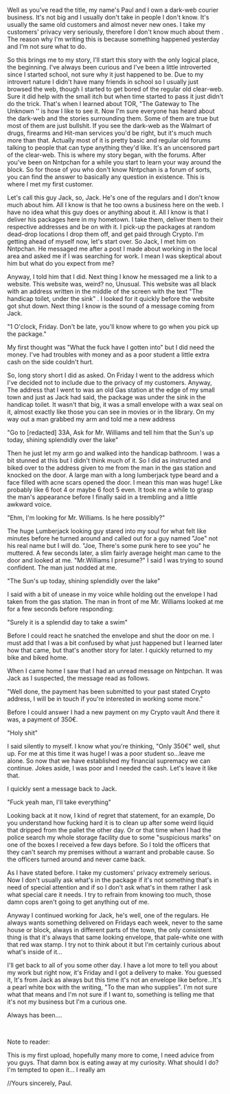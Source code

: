 Well as you've read the title, my name's Paul and I own a dark-web courier business. It's not big and I usually don't take in people I don't know. It's usually the same old customers and almost never new ones. I take my customers' privacy very seriously, therefore I don't know much about them . The reason why I'm writing this is because something happened yesterday and I'm not sure what to do.

So this brings me to my story, I'll start this story with the only logical place, the beginning. I've always been curious and I've been a little introverted since I started school, not sure why it just happened to be. Due to my introvert nature I didn't have many friends in school so I usually just browsed the web, though I started to get bored of the regular old clear-web. Sure it did help with the small itch but when time started to pass it just didn't do the trick. That's when I learned about TOR, "The Gateway to The Unknown '' is how I like to see it. Now I'm sure everyone has heard about the dark-web and the stories surrounding them. Some of them are true but most of them are just bullshit. If you see the dark-web as the Walmart of drugs, firearms and Hit-man services you'd be right, but it's much much more than that. Actually most of it is pretty basic and regular old forums talking to people that can type anything they'd like. It's an uncensored part of the clear-web. This is where my story began, with the forums. After you've been on Nntpchan for a while you start to learn your way around the block. So for those of you who don't know Nntpchan is a forum of sorts, you can find the answer to basically any question in existence. This is where I met my first customer.

Let's call this guy Jack, so, Jack. He's one of the regulars and I don't know much about him. All I know is that he too owns a business here on the web. I have no idea what this guy does or anything about it. All I know is that I deliver his packages here in my hometown. I take them, deliver them to their respective addresses and be on with it. I pick-up the packages at random dead-drop locations I drop them off, and get paid through Crypto. I'm getting ahead of myself now, let's start over. So Jack, I met him on Nntpchan. He messaged me after a post I made about working in the local area and asked me if I was searching for work. I mean I was skeptical about him but what do you expect from me?

Anyway, I told him that I did. Next thing I know he messaged me a link to a website. This website was, weird? no, Unusual. This website was all black with an address written in the middle of the screen with the text "The handicap toilet, under the sink" . I looked for it quickly before the website got shut down. Next thing I know is the sound of a message coming from Jack.

"1 O'clock, Friday. Don't be late, you'll know where to go when you pick up the package."

My first thought was "What the fuck have I gotten into" but I did need the money. I've had troubles with money and as a poor student a little extra cash on the side couldn't hurt.

So, long story short I did as asked. On Friday I went to the address which I've decided not to include due to the privacy of my customers. Anyway, The address that I went to was an old Gas station at the edge of my small town and just as Jack had said, the package was under the sink in the handicap toilet. It wasn't that big, it was a small envelope with a wax seal on it, almost exactly like those you can see in movies or in the library. On my way out a man grabbed my arm and told me a new address

"Go to \[redacted\] 33A, Ask for Mr. Williams and tell him that the Sun's up today, shining splendidly over the lake"

Then he just let my arm go and walked into the handicap bathroom. I was a bit stunned at this but I didn't think much of it. So I did as instructed and biked over to the address given to me from the man in the gas station and knocked on the door. A large man with a long lumberjack type beard and a face filled with acne scars opened the door. I mean this man was huge! Like probably like 6 foot 4 or maybe 6 foot 5 even. It took me a while to grasp the man's appearance before I finally said in a trembling and a little awkward voice.

"Ehm, I'm looking for Mr. Williams. Is he here possibly?"

The huge Lumberjack looking guy stared into my soul for what felt like minutes before he turned around and called out for a guy named "Joe" not his real name but I will do. "Joe, There's some punk here to see you" he muttered. A few seconds later, a slim fairly average height man came to the door and looked at me. "Mr.Williams I presume?" I said I was trying to sound confident. The man just nodded at me.

"The Sun's up today, shining splendidly over the lake"

I said with a bit of unease in my voice while holding out the envelope I had taken from the gas station. The man in front of me Mr. Williams looked at me for a few seconds before responding:

"Surely it is a splendid day to take a swim"

Before I could react he snatched the envelope and shut the door on me. I must add that I was a bit confused by what just happened but I learned later how that came, but that's another story for later. I quickly returned to my bike and biked home.

When I came home I saw that I had an unread message on Nntpchan. It was Jack as I suspected, the message read as follows.

"Well done, the payment has been submitted to your past stated Crypto address, I will be in touch if you're interested in working some more."

Before I could answer I had a new payment on my Crypto vault And there it was, a payment of 350€.

"Holy shit"

I said silently to myself. I know what you're thinking, "Only 350€" well, shut up. For me at this time it was huge! I was a poor student so...leave me alone. So now that we have established my financial supremacy we can continue. Jokes aside, I was poor and I needed the cash. Let's leave it like that.

I quickly sent a message back to Jack.

"Fuck yeah man, I'll take everything"

Looking back at it now, I kind of regret that statement, for an example, Do you understand how fucking hard it is to clean up after some weird liquid that dripped from the pallet the other day. Or or that time when I had the police search my whole storage facility due to some "suspicious marks" on one of the boxes I received a few days before. So I told the officers that they can't search my premises without a warrant and probable cause. So the officers turned around and never came back.

As I have stated before. I take my customers' privacy extremely serious. Now I don't usually ask what's in the package if it's not something that's in need of special attention and if so I don't ask what's in them rather I ask what special care it needs. I try to refrain from knowing too much, those damn cops aren't going to get anything out of me.

Anyway I continued working for Jack, he's well, one of the regulars. He always wants something delivered on Fridays each week, never to the same house or block, always in different parts of the town, the only consistent thing is that it's always that same looking envelope, that pale-white one with that red wax stamp. I try not to think about it but I'm certainly curious about what's inside of it...

I'll get back to all of you some other day. I have a lot more to tell you about my work but right now, it's Friday and I got a delivery to make. You guessed it, It's from Jack as always but this time it's not an envelope like before...It's a pearl white box with the writing, "To the man who supplies". I'm not sure what that means and I'm not sure if I want to, something is telling me that it's not my business but I'm a curious one. 

Always has been....

&#x200B;

Note to reader:

This is my first upload, hopefully many more to come, I need advice from you guys. That damn box is eating away at my curiosity. What should I do? I'm tempted to open it... I really am

//Yours sincerely, Paul.